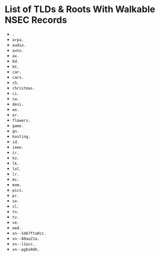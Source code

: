 # List of TLDs & Roots With Walkable NSEC Records

* `.`
* `arpa.`
* `audio.`
* `auto.`
* `ax.`
* `bd.`
* `bt.`
* `car.`
* `cars.`
* `ch.`
* `christmas.`
* `ci.`
* `cw.`
* `desi.`
* `ee.`
* `er.`
* `flowers.`
* `game.`
* `gn.`
* `hosting.`
* `id.`
* `ieee.`
* `ir.`
* `kz.`
* `lk.`
* `lol.`
* `lr.`
* `mc.`
* `mom.`
* `pics.`
* `pr.`
* `se.`
* `sl.`
* `tn.`
* `tz.`
* `ve.`
* `wed.`
* `xn--54b7fta0cc.`
* `xn--80ao21a.`
* `xn--l1acc.`
* `xn--pgbs0dh.`
